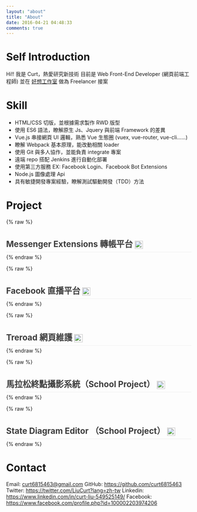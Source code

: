 ```yaml
---
layout: "about"
title: "About"
date: 2016-04-21 04:48:33
comments: true
---
```

# Self Introduction

Hi!! 我是 Curt，熱愛研究新技術
目前是 Web Front-End Developer (網頁前端工程師)
並在 [好想工作室](https://www.facebook.com/GoodideasStudio/) 做為 Freelancer 接案

# Skill

* HTML/CSS 切版，並根據需求製作 RWD 版型
* 使用 ES6 語法，瞭解原生 Js、Jquery 與前端 Framework 的差異
* Vue.js 串接網頁 UI 邏輯，熟悉 Vue 生態圈 (vuex, vue-router, vue-cli......)
* 瞭解 Webpack 基本原理，能改動相關 loader
* 使用 Git 與多人協作，並能負責 integrate 專案
* 遠端 repo 搭配 Jenkins 進行自動化部署
* 使用第三方服務 EX: Facebook Login、Facebook Bot Extensions
* Node.js 圖像處理 Api
* 具有敏捷開發專案經驗，瞭解測試驅動開發（TDD）方法

# Project

{% raw %}
<div class="project">
  <div class="project-title">
    <span>
      Messenger Extensions 轉帳平台
    </span>
    <img class="arrow" src="/static/arrow_right.png" alt="">
  </div>
  <div class="project-open-opacity">
    <div class="project-introduction-content">
    <img class="project-img" width="24%" src="https://i.imgur.com/TAsmVWx.png" alt="">
    <img class="project-img" width="24%" src="https://i.imgur.com/1nsVmAw.gif" alt="">
    <img class="project-img" width="24%" src="https://i.imgur.com/txOd3NO.gif" alt="">
    <img class="project-img" width="24%" src="https://i.imgur.com/o3z0SDX.png" alt="">
    </div>
    <div class="project-introduction-title">
      User Story
    </div>
    <div class="project-introduction-content">
      此產品為現金轉帳系統，本身已上架於 Android、IOS，業主委託將其實作於 Facebook Messenger Extensions 平台，能與 Messsenger 做些互動 EX: 當 A 使用在產品上決定好轉多少錢給 B 之後，可以直接分享訊息給 B，B 打開後可決定是否接受。
    </div>
    <div class="project-introduction-title">
      負責項目
    </div>
    <div class="project-introduction-content">
      <ul>
        <li>
          頁面切版並製作 RWD 版型
        </li>
        <li>
          使用 Vue 以及 Vuex 串接後端 API 處理 UI 邏輯，製作 SPA 應用
        </li>
        <li>
          使用 Facebook Messenger Extensions 產品
        </li>
        <li>
          處理應用程式開啟 Webview 網頁與真實瀏覽器相容問題
        </li>
        <li>
          使用 Node.js 開影像處理 API  
        </li>
        <li>
          配合敏捷開發流程
        </li>
        <li>
          使用 Git-Flow 協作
        </li>
        <li>
          拍照上傳時根據 exif 調整方向以及 canvas 圖片壓縮
        </li>
      </ul>
    </div>
  </div>

</div>
{% endraw %}

{% raw %}
<div class="project">
  <div class="project-title">
    <span>
      Facebook 直播平台
    </span>
    <img class="arrow" src="/static/arrow_right.png" alt="">
  </div>
  <div class="project-open-opacity">
    <div class="project-introduction-content">
    <img class="project-img" width="42%" src="https://i.imgur.com/UYpZBlQ.png" alt="">
    <img class="project-img" width="49%" src="https://i.imgur.com/OvbhrMj.png" alt="">
    </div>
    <div class="project-introduction-title">
      User Story
    </div>
    <div class="project-introduction-content">
      客戶希望讓直播主在臉書直播競標時，能提供一個平台讓得標者進去下標，並設定付款、取貨方式......等，簡化後續相關作業流程。
    </div>
    <div class="project-introduction-title">
      負責項目
    </div>
    <div class="project-introduction-content">
      <ul>
        <li>
          頁面切版並製作 RWD 版型，使用部分 Bootstrap 4 功能
        </li>
        <li>
          使用 Vue 以及 Vuex 串接後端 API 處理 UI 邏輯
        </li>
        <li>
          使用 Facebook Loign 產品及直撥影片嵌入
        </li>
        <li>
          Jenkins 自動化部署
        </li>
        <li>
          設定 Webpack Muti-Entry 根據不同 html file 產生不同 build file
        </li>
      </ul>
    </div>
  </div>

</div>
{% endraw %}

{% raw %}
<div class="project">
  <div class="project-title">
    <span>
      Treroad 網頁維護
    </span>
    <img class="arrow" src="/static/arrow_right.png" alt="">
  </div>
  <div class="project-open-opacity">
    <div class="project-introduction-content">
      <img class="project-img" width="49%" src="https://i.imgur.com/bnxuO7w.png" alt="">
      <img class="project-img" width="49%" src="https://i.imgur.com/wn7eMxB.png" alt="">
    </div>
    <div class="project-introduction-title">
      User Story
    </div>
    <div class="project-introduction-content">
      希望能提供旅行的人們最方便的交通查詢，不管是公車、捷運、台鐵、高鐵、公共腳踏車、氣候、航班、地圖等資訊，都能夠透過簡單的查詢來取得。
    </div>
    <div class="project-introduction-title">
      負責項目
    </div>
    <div class="project-introduction-content">
      <ul>
        <li>
          修改 HTML / CSS
        </li>
        <li>
          修改 Vue 邏輯
        </li>           
      </ul>
    </div>
  </div>

</div>
{% endraw %}

{% raw %}
<div class="project">
  <div class="project-title">
    <span>
      馬拉松終點攝影系統（School Project）
    </span>
    <img class="arrow" src="/static/arrow_right.png" alt="">
  </div>
  <div class="project-open-opacity">
    <div class="project-introduction-content">
      <img class="project-img" src="https://i.imgur.com/PjOdw9z.png" alt="">
    </div>
    <div class="project-introduction-title">
      User Story
    </div>
    <div class="project-introduction-content">
      馬拉松公司使用 RFID 晶片紀錄跑者到達終點時間藉此判斷名次，但常發生作弊行為 EX: 男生帶女生晶片代跑，因此希望有套系統可以配合現場 Gopro 攝影機快速查詢。
    </div>
    <div class="project-introduction-title">
      負責項目
    </div>
    <div class="project-introduction-content">
      <ul>
        <li>
          使用 Visual Studio 搭配 C# Window Form 開發
        </li>
        <li>
          IPICO主機連線：連結多台 IPICO 主機，並使用 socket 監聽跑者晶片，取得晶片到達終點時間
        </li>
        <li>
          Gopro控制：透過 Gopro Wifi Api 取得攝影機狀態（影片張數、是否攝影中......）、控制攝影機行為（開啟錄影、關機......）
        </li>
        <li>
          商業邏輯： 透過晶片得到時間後計算該取出 Gopro 哪段影片或照片
        </li>
        <li>
          使用 ffmpeg 套件即時串流攝影機當前畫面
        </li>
      </ul>
    </div>
  </div>

</div>
{% endraw %}

{% raw %}
<div class="project">
  <div class="project-title">
    <span>
      State Diagram Editor （School Project）
    </span>
    <img class="arrow" src="/static/arrow_right.png" alt="">
  </div>
  <div class="project-open-opacity">
    <div class="project-introduction-content">
      <img class="project-img" width="49%" src="https://i.imgur.com/74ccLBu.png" alt="">
      <img class="project-img" width="49%" src="https://i.imgur.com/4bC20Up.png" alt="">
    </div>
    <div class="project-introduction-title">
      User Story
    </div>
    <div class="project-introduction-content">
      類似於小畫家，專屬於 State Diagram 的製圖軟體
    </div>
    <div class="project-introduction-title">
      負責項目
    </div>
    <div class="project-introduction-content">
      <ul>
        <li>
          Eclipse 搭配 Java Window Builder 開發
        </li>
        <li>
          使用 Iterator, Singleton, Strategy Pattern
        </li>
        <li>
          像小畫家一樣，能拖動物件並修改
        </li>
      </ul>
    </div>
  </div>

</div>
{% endraw %}

# Contact
Email: curt6815463@gmail.com
GitHub: https://github.com/curt6815463
Twitter: https://twitter.com/LiuCurt?lang=zh-tw
Linkedin: https://www.linkedin.com/in/curt-liu-549525149/
Facebook: https://www.facebook.com/profile.php?id=100002203974206


<style>
.post-content {
  padding-top: 3em;
}
.project{
  max-height: 65px;
  overflow: hidden;
  transition: max-height 1s;
}
.project-open-opacity{
  opacity: 0;
  transition: opacity 1s;  
}
.open-opacity{
  opacity: 1 !important;
}
.project-open{
  max-height: 3000px !important;  
}
.project-title{
  cursor: pointer;
  color: #3d3d3d;
  margin-top: 20px;
  margin-bottom: 20px;
  padding-bottom: 0.3em;
  border-bottom: 1px solid #eee;
  font-size: 1.4rem;
  font-weight: bold;
}
.project-title:hover{
  color: #979797;
}
.arrow{
  width: 1em;
  vertical-align: middle;
  transform: rotate(0deg);
  transition: transform 0.5s;
}
.arrow-rotate{
  transform: rotate(90deg);
}

.project-introduction-title{
  color: #3d3d3d;
  margin-top: 20px;
  margin-bottom: 20px;
  font-size: 1.1rem;
  font-weight: bold;
}
.project-introduction-content{
  color: #4a4a4a;
  font-size: 16px;
  line-height: 30px;
  letter-spacing: 1px;

}
.project-img{
  max-width: 100%;
}
</style>
